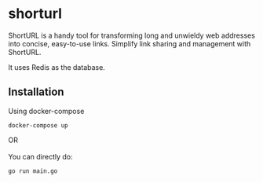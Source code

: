 # shorturl

ShortURL is a handy tool for transforming long and unwieldy web addresses into concise, easy-to-use links. Simplify link sharing and management with ShortURL.

It uses Redis as the database.

## Installation
Using docker-compose
```
docker-compose up
```
OR<br><br>
You can directly do:

```
go run main.go
```

